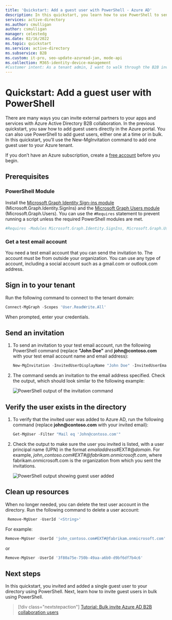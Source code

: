 ```yaml
---
title: 'Quickstart: Add a guest user with PowerShell - Azure AD'
description: In this quickstart, you learn how to use PowerShell to send an invitation to an external Azure AD B2B collaboration user. You'll use the Microsoft Graph Identity Sign-ins and the Microsoft Graph Users PowerShell modules.
services: active-directory
ms.author: cmulligan
author: csmulligan
manager: celestedg
ms.date: 02/16/2022
ms.topic: quickstart
ms.service: active-directory
ms.subservice: B2B
ms.custom: it-pro, seo-update-azuread-jan, mode-api
ms.collection: M365-identity-device-management
#Customer intent: As a tenant admin, I want to walk through the B2B invitation workflow so that I can understand how to add a user through PowerShell.
---
```


# Quickstart: Add a guest user with PowerShell

There are many ways you can invite external partners to your apps and services with Azure Active Directory B2B collaboration. In the previous quickstart, you saw how to add guest users directly in the Azure portal. You can also use PowerShell to add guest users, either one at a time or in bulk. In this quickstart, you’ll use the New-MgInvitation command to add one guest user to your Azure tenant.

If you don’t have an Azure subscription, create a [free account](https://azure.microsoft.com/free/?WT.mc_id=A261C142F) before you begin.

## Prerequisites

### PowerShell Module
Install the [Microsoft Graph Identity Sign-ins module](/powershell/module/microsoft.graph.identity.signins/?view=graph-powershell-beta&preserve-view=true) (Microsoft.Graph.Identity.SignIns) and the [Microsoft Graph Users module](/powershell/module/microsoft.graph.users/?view=graph-powershell-beta&preserve-view=true) (Microsoft.Graph.Users). You can use the `#Requires` statement to prevent running a script unless the required PowerShell modules are met.

```powershell
#Requires -Modules Microsoft.Graph.Identity.SignIns, Microsoft.Graph.Users
```

### Get a test email account

You need a test email account that you can send the invitation to. The account must be from outside your organization. You can use any type of account, including a social account such as a gmail.com or outlook.com address.

## Sign in to your tenant

Run the following command to connect to the tenant domain:

```powershell
Connect-MgGraph -Scopes 'User.ReadWrite.All'
```

When prompted, enter your credentials.

## Send an invitation

1. To send an invitation to your test email account, run the following PowerShell command (replace **"John Doe"** and **john\@contoso.com** with your test email account name and email address):

   ```powershell
   New-MgInvitation -InvitedUserDisplayName "John Doe" -InvitedUserEmailAddress John@contoso.com -InviteRedirectUrl "https://myapplications.microsoft.com" -SendInvitationMessage:$true
   ```
1. The command sends an invitation to the email address specified. Check the output, which should look similar to the following example:

   ![PowerShell output of the invitation command](media/quickstart-invite-powershell/powershell-mginvitation-result.png)

## Verify the user exists in the directory

1. To verify that the invited user was added to Azure AD, run the following command (replace **john\@contoso.com** with your invited email):
 
   ```powershell
   Get-MgUser -Filter "Mail eq 'John@contoso.com'"
   ```
1. Check the output to make sure the user you invited is listed, with a user principal name (UPN) in the format *emailaddress*#EXT#\@*domain*. For example, *john_contoso.com#EXT#\@fabrikam.onmicrosoft.com*, where fabrikam.onmicrosoft.com is the organization from which you sent the invitations.

   ![PowerShell output showing guest user added](media/quickstart-invite-powershell/powershell-mginvitation-guest-user-add.png)

## Clean up resources

When no longer needed, you can delete the test user account in the directory. Run the following command to delete a user account:

```powershell
 Remove-MgUser -UserId '<String>'
```
For example: 
```powershell 
Remove-MgUser -UserId 'john_contoso.com#EXT#@fabrikam.onmicrosoft.com'
``` 
or 
```powershell 
Remove-MgUser -UserId '3f80a75e-750b-49aa-a6b0-d9bf6df7b4c6'
```


## Next steps
In this quickstart, you invited and added a single guest user to your directory using PowerShell. Next, learn how to invite guest users in bulk using PowerShell.

> [!div class="nextstepaction"]
> [Tutorial: Bulk invite Azure AD B2B collaboration users](tutorial-bulk-invite.md)
